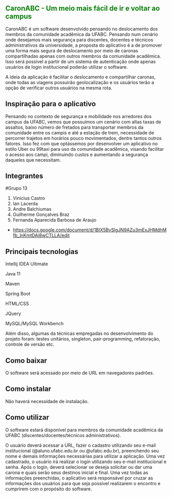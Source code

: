  <h2 style="color: green">CaronABC - Um meio mais fácil de ir e voltar  ao campus</h2>

CaronABC é um software desenvolvido pensando no deslocamento dos membros da comunidade acadêmica da UFABC. Pensando num cenário onde desejamos mais segurança para discentes, docentes e técnicos administrativos da universidade, a proposta do aplicativo é a de promover uma forma mais segura de deslocamento por meio de caronas compartilhadas apenas com outros membros da comunidade acadêmica. Isso será possível a partir de um sistema de autenticação onde apenas usuários de login institucional poderão utilizar o software.

A ideia da aplicação é facilitar o deslocamento e compartilhar caronas, onde todas as viagens possuirão geolocalização e os usuários terão a opção de verificar outros usuários na mesma rota.


<h2>Inspiração para o aplicativo</h2>

Pensando no contexto de segurança e mobilidade nos arredores dos campus da UFABC, vemos que possuímos um cenário com altas taxas de assaltos, baixo número de fretados para transportar membros da comunidade entre os campis e até a estação de trem, necessidade de percorrer trajetos em horários pouco movimentados, dentre tantos outros fatores. Isso fez com que optássemos por desenvolver um aplicativo no estilo Uber ou 99taxi para uso da comunidade acadêmica, visando facilitar o acesso aos campi, diminuindo custos e aumentando a segurança daqueles que necessitam.

<h2>Integrantes</h2>

#Grupo 13
1. Vinicius Castro
1. Ian Lacerda
1. Andre Balchiumas
1. Guilherme Gonçalves Braz
1. Fernanda Aparecida Barbosa de Araujo

* https://docs.google.com/document/d/1BIX5BvSlgJN9AZu3mExJHMdhMfb_lnKmtDAi8wCTLLA/edit

<h2>Principais tecnologias</h2>

Intellij IDEA Ultimate

Java 11

Maven

Spring Boot 

HTML/CSS

JQuery

MySQL/MySQL Workbench

Além disso, algumas da técnicas empregadas no desenvolvimento do projeto foram: testes unitários, singleton, pair-programming, refatoração, controle de versão etc.

<h2>Como baixar</h2>

O software será acessado por meio de URL em navegadores padrões.


<h2>Como instalar</h2>

Não haverá necessidade de instalação.


<h2>Como utilizar</h2>

O software estará disponível para membros da comunidade acadêmica da UFABC (discentes/docentes/técnicos administrativos). 

O usuário deverá acessar a URL, fazer o cadastro utilizando seu e-mail institucional (@aluno.ufabc.edu.br ou @ufabc.edu.br), preenchendo seu nome e demais informações necessárias para utilizar a aplicação. 
Uma vez cadastrado, o usuário irá realizar o login utilizando seu e-mail institucional e senha. Após o login, deverá selecionar se deseja solicitar ou dar uma carona e quais serão seus destinos inicial e final. 
Uma vez todas as informações preenchidas, o aplicativo será responsável por cruzar as informações dos usuários para que seja possível realizarem o encontro e cumprirem com o propósito do software.

